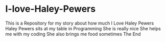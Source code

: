 # I-love-Haley-Pewers

This is a Repository for my story about how much I Love Haley Pewers
Haley Pewers sits at my table in Programming 
She is really nice
She helps me with my coding
She also brings me food sometimes
The End
